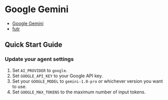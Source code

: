 # Google Gemini

- [Google Gemini](https://cloud.google.com/vertex-ai/generative-ai/docs/model-reference/gemini)
- [futr](https://github.com/pmcvay1003/futr)

## Quick Start Guide

### Update your agent settings

1. Set `AI_PROVIDER` to `google`.
2. Set `GOOGLE_API_KEY` to your Google API key.
3. Set your `GOOGLE_MODEL` to `gemini-1.0-pro` or whichever version you want to use.
4. Set `GOOGLE_MAX_TOKENS` to the maximum number of input tokens.
